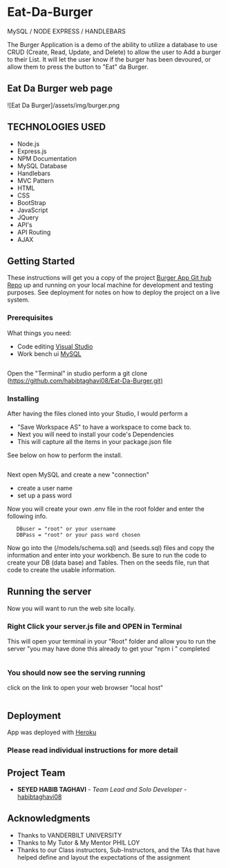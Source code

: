 # Eat-Da-Burger

MySQL / NODE EXPRESS / HANDLEBARS

The Burger Application is a demo of the ability to utilize a database to use CRUD (Create, Read, Update, and Delete) to allow the user to Add a burger to their List. It will let the user know if the burger has been devoured, or allow them to press the button to "Eat" da Burger.

## Eat Da Burger web page

![Eat Da Burger]/assets/img/burger.png

## TECHNOLOGIES USED

* Node.js
* Express.js
* NPM Documentation
* MySQL Database
* Handlebars
* MVC Pattern
* HTML
* CSS
* BootStrap
* JavaScript
* JQuery
* API's
* API Routing
* AJAX

## Getting Started

These instructions will get you a copy of the project [Burger App Git hub Repo](https://github.com/Mlusso06/EatDaBurger) up and running on your local machine for development and testing purposes. See deployment for notes on how to deploy the project on a live system.

### Prerequisites

What things you need:

* Code editing [Visual Studio](https://visualstudio.microsoft.com/)
* Work bench ui [MySQL](https://dev.mysql.com/doc/workbench/en/)

```Open your Code editing software (example Visual Studio)
```

Open the "Terminal" in studio
perform a git clone (<https://github.com/habibtaghavi08/Eat-Da-Burger.git)>

### Installing

After having the files cloned into your Studio, I would perform a

* "Save Workspace AS" to have a workspace to come back to.
* Next you will need to install your code's Dependencies
* This will capture all the items in your package.json file

See below on how to perform the install.

```npm i
```

Next open MySQL and create a new "connection"

* create a user name
* set up a pass word

Now you will create your own .env file in the root folder and enter the following info.

```DBhost = "localhost"
   DBuser = "root" or your username
   DBPass = "root" or your pass word chosen
```

Now go into the (/models/schema.sql) and (seeds.sql) files and copy the information and enter into your workbench.
Be sure to run the code to create your DB (data base) and Tables.  Then on the seeds file, run that code to create the usable information.

## Running the server

Now you will want to run the web site locally.

### Right Click your server.js file and OPEN in Terminal

This will open your terminal in your "Root" folder and allow you to run the server "you may have done this already to get your  "npm i " completed

```node server.js
```

### You should now see the serving running

click on the link to open your web browser "local host"

```Server listening on: http://localhost:8000
```

## Deployment

App was deployed with [Heroku](https://dashboard.heroku.com/apps)

### Please read individual instructions for more detail

## Project Team

* **SEYED HABIB TAGHAVI** - *Team Lead and Solo Developer* - [habibtaghavi08](https://github.com/habibtaghavi08)

## Acknowledgments

* Thanks to VANDERBILT UNIVERSITY
* Thanks to My Tutor & My Mentor PHIL LOY
* Thanks to our Class instructors, Sub-Instructors, and the TAs that have helped define and layout the expectations of the assignment
